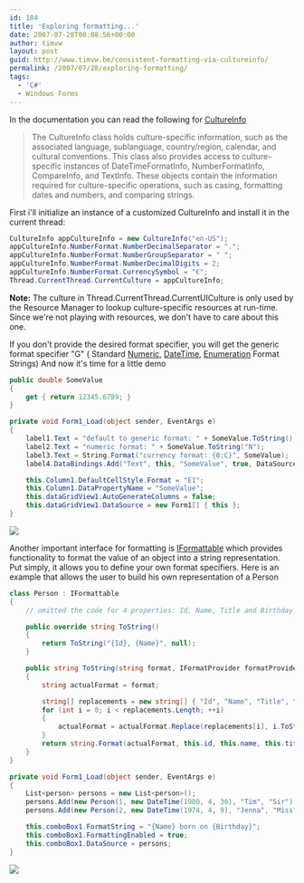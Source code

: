 ```yaml
---
id: 184
title: 'Exploring formatting...'
date: 2007-07-28T00:08:56+00:00
author: timvw
layout: post
guid: http://www.timvw.be/consistent-formatting-via-cultureinfo/
permalink: /2007/07/28/exploring-formatting/
tags:
  - 'C#'
  - Windows Forms
---
```

In the documentation you can read the following for [CultureInfo](http://msdn2.microsoft.com/en-us/library/system.globalization.cultureinfo.aspx)

> <div>
>   The CultureInfo class holds culture-specific information, such as the associated language, sublanguage, country/region, calendar, and cultural conventions. This class also provides access to culture-specific instances of DateTimeFormatInfo, NumberFormatInfo, CompareInfo, and TextInfo. These objects contain the information required for culture-specific operations, such as casing, formatting dates and numbers, and comparing strings.
> </div>

First i'll initialize an instance of a customized CultureInfo and install it in the current thread:

```csharp
CultureInfo appCultureInfo = new CultureInfo("en-US");
appCultureInfo.NumberFormat.NumberDecimalSeparator = ".";
appCultureInfo.NumberFormat.NumberGroupSeparator = " ";
appCultureInfo.NumberFormat.NumberDecimalDigits = 2;
appCultureInfo.NumberFormat.CurrencySymbol = "€";
Thread.CurrentThread.CurrentCulture = appCultureInfo;
```

**Note:** The culture in Thread.CurrentThread.CurrentUICulture is only used by the Resource Manager to lookup culture-specific resources at run-time. Since we're not playing with resources, we don't have to care about this one.

If you don't provide the desired format specifier, you will get the generic format specifier "G" ( Standard [Numeric](http://msdn2.microsoft.com/en-us/library/dwhawy9k(VS.71).aspx), [DateTime](http://msdn2.microsoft.com/en-us/library/az4se3k1(VS.71).aspx), [Enumeration](http://msdn2.microsoft.com/en-us/library/c3s1ez6e(VS.71).aspx) Format Strings) And now it's time for a little demo

```csharp
public double SomeValue
{
	get { return 12345.6789; }
}

private void Form1_Load(object sender, EventArgs e)
{
	label1.Text = "default to generic format: " + SomeValue.ToString();
	label2.Text = "numeric format: " + SomeValue.ToString("N");
	label3.Text = String.Format("currency format: {0:C}", SomeValue);
	label4.DataBindings.Add("Text", this, "SomeValue", true, DataSourceUpdateMode.Never, string.Empty, "P");

	this.Column1.DefaultCellStyle.Format = "E1";
	this.Column1.DataPropertyName = "SomeValue";
	this.dataGridView1.AutoGenerateColumns = false;
	this.dataGridView1.DataSource = new Form1[] { this };
}
```
  

  
![](http://www.timvw.be/wp-content/images/formatting-01.gif)

Another important interface for formatting is [IFormattable](http://msdn2.microsoft.com/en-us/library/system.IFormattable.aspx) which provides functionality to format the value of an object into a string representation. Put simply, it allows you to define your own format specifiers. Here is an example that allows the user to build his own representation of a Person

```csharp
class Person : IFormattable
{
	// omitted the code for 4 properties: Id, Name, Title and Birthday

	public override string ToString()
	{
		return ToString("{Id}, {Name}", null);
	}

	public string ToString(string format, IFormatProvider formatProvider)
	{
		string actualFormat = format;

		string[] replacements = new string[] { "Id", "Name", "Title", "Birthday" };
		for (int i = 0; i < replacements.Length; ++i) 
		{ 
			actualFormat = actualFormat.Replace(replacements[i], i.ToString()); 
		} 
		return string.Format(actualFormat, this.id, this.name, this.title, this.birthday); 
	} 
} 

private void Form1_Load(object sender, EventArgs e) 
{ 
	List<person> persons = new List<person>();
	persons.Add(new Person(1, new DateTime(1980, 4, 30), "Tim", "Sir"));
	persons.Add(new Person(2, new DateTime(1974, 4, 9), "Jenna", "Miss"));

	this.comboBox1.FormatString = "{Name} born on {Birthday}";
	this.comboBox1.FormattingEnabled = true;
	this.comboBox1.DataSource = persons;
}
```
  
![](http://www.timvw.be/wp-content/images/formatting-02.gif)
